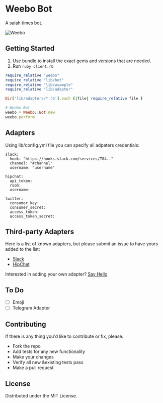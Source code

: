 # Weebo Bot

A salah times bot.

![Weebo](http://vignette2.wikia.nocookie.net/jadensadventures/images/9/9a/FlubberWeebo.jpg)


## Getting Started

1. Use bundle to install the exact gems and versions that are needed. 
2. Run ``` ruby client.rb ```
``` ruby
require_relative "weebo"
require_relative "lib/bot"
require_relative "lib/wsample"
require_relative "lib/adapter"

Dir['lib/adapters/*.rb'].each {|file| require_relative file }

# Weebo Bot
weebo = Weebo::Bot.new
weebo.perform
```

## Adapters
Using lib/config.yml file you can specify all adpaters credentials:
```
slack:
  hook: "https://hooks.slack.com/services/T04.."
  channel: "#channel"
  username: "username"

hipchat:
  api_token:
  room:
  username:

twitter:
  consumer_key:
  consumer_secret:
  access_token:
  access_token_secret:
```
## Third-party Adapters

Here is a list of known adapters, but please submit an issue to have yours added to the list:

* [Slack](https://slack.com)
* [HipChat](https://www.hipchat.com)

Interested in adding your own adapter? [Say Hello](mailto:korab@mozaix.net)

## To Do
- [ ] Emoji
- [ ] Telegram Adapter

## Contributing

If there is any thing you'd like to contribute or fix, please:

- Fork the repo
- Add tests for any new functionality
- Make your changes
- Verify all new &existing tests pass
- Make a pull request


## License

Distributed under the MIT License.
